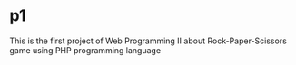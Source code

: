 # p1
This is the first project of Web Programming II about Rock-Paper-Scissors game using PHP programming language
